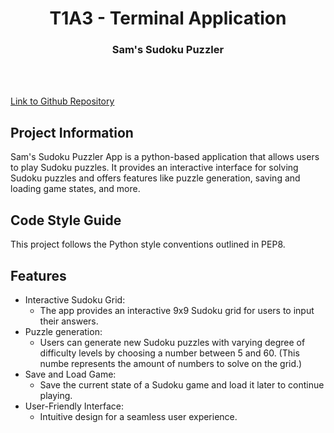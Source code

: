 <center>

#  T1A3 - Terminal Application

### Sam's Sudoku Puzzler
</center>
<br>
<br>

<a href="https://github.com/StructuredTrading/T1A3_TERMINAL_SUDOKU_APP"> Link to Github Repository</a>


## Project Information

Sam's Sudoku Puzzler App is a python-based application that allows users to play Sudoku puzzles. It provides an interactive interface for solving Sudoku puzzles and offers features like puzzle generation, saving and loading game states, and more.

## Code Style Guide

This project follows the Python style conventions outlined in PEP8.


## Features

- Interactive Sudoku Grid:
  - The app provides an interactive 9x9 Sudoku grid for users to input their answers.
- Puzzle generation: 
  - Users can generate new Sudoku puzzles with varying degree of difficulty levels by choosing a number between 5 and 60. (This numbe represents the amount of numbers to solve on the grid.)
- Save and Load Game:
  - Save the current state of a Sudoku game and load it later to continue playing.
- User-Friendly Interface:
  - Intuitive design for a seamless user experience. 